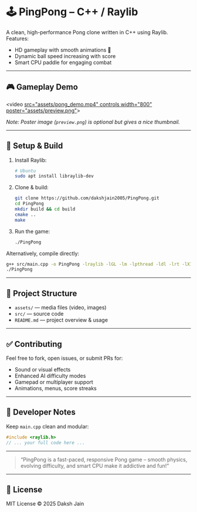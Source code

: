 # 🕹️ PingPong – C++ / Raylib

A clean, high-performance Pong clone written in C++ using Raylib. Features:

- HD gameplay with smooth animations 🎯  
- Dynamic ball speed increasing with score  
- Smart CPU paddle for engaging combat  

---

## 🎮 Gameplay Demo

<video [src="assets/pong_demo.mp4" controls width="800" poster="assets/preview.png"](https://github.com/user-attachments/assets/040a981a-cb57-48d4-a8f2-0354fce21bb4)></video>

*Note: Poster image (`preview.png`) is optional but gives a nice thumbnail.*

---

## 🚀 Setup & Build

1. Install Raylib:
   ```bash
   # Ubuntu
   sudo apt install libraylib-dev
   ```

2. Clone & build:
   ```bash
   git clone https://github.com/dakshjain2005/PingPong.git
   cd PingPong
   mkdir build && cd build
   cmake ..
   make
   ```

3. Run the game:
   ```bash
   ./PingPong
   ```

Alternatively, compile directly:
```bash
g++ src/main.cpp -o PingPong -lraylib -lGL -lm -lpthread -ldl -lrt -lX11
./PingPong
```

---

## 🧩 Project Structure

- `assets/` — media files (video, images)  
- `src/` — source code  
- `README.md` — project overview & usage

---

## ✅ Contributing

Feel free to fork, open issues, or submit PRs for:

- Sound or visual effects  
- Enhanced AI difficulty modes  
- Gamepad or multiplayer support  
- Animations, menus, score streaks

---

## 🧠 Developer Notes

Keep `main.cpp` clean and modular:

```cpp
#include <raylib.h>
// ... your full code here ...
```

---

> “PingPong is a fast-paced, responsive Pong game – smooth physics, evolving difficulty, and smart CPU make it addictive and fun!”

---

## 📄 License

MIT License © 2025 Daksh Jain

